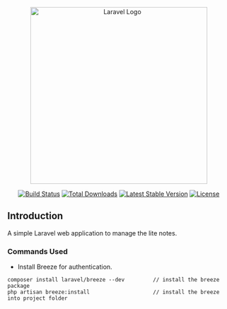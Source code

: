 <p align="center">
	<a href="https://laravel.com" target="_blank">
		<img src="https://raw.githubusercontent.com/laravel/art/master/logo-lockup/5%20SVG/2%20CMYK/1%20Full%20Color/laravel-logolockup-cmyk-red.svg" width="400" alt="Laravel Logo">
	</a>
</p>

<p align="center">
	<a href="https://github.com/laravel/framework/actions"><img src="https://github.com/laravel/framework/workflows/tests/badge.svg" alt="Build Status"></a>
	<a href="https://packagist.org/packages/laravel/framework"><img src="https://img.shields.io/packagist/dt/laravel/framework" alt="Total Downloads"></a>
	<a href="https://packagist.org/packages/laravel/framework"><img src="https://img.shields.io/packagist/v/laravel/framework" alt="Latest Stable Version"></a>
	<a href="https://packagist.org/packages/laravel/framework"><img src="https://img.shields.io/packagist/l/laravel/framework" alt="License"></a>
</p>

## Introduction

A simple Laravel web application to manage the lite notes.



### Commands Used
- Install Breeze for authentication.
```
composer install laravel/breeze --dev         // install the breeze package
php artisan breeze:install                    // install the breeze into project folder
```